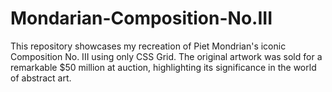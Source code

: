 # Mondarian-Composition-No.III
This repository showcases my recreation of Piet Mondrian's iconic Composition No. III using only CSS Grid. The original artwork was sold for a remarkable $50 million at auction, highlighting its significance in the world of abstract art.
